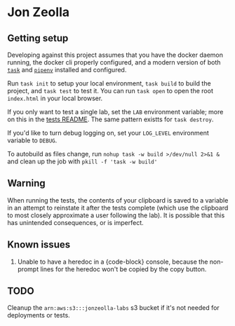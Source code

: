 # Jon Zeolla

## Getting setup

Developing against this project assumes that you have the docker daemon running, the docker cli properly configured, and a modern version of both
[`task`](https://taskfile.dev/) and [`pipenv`](https://pipenv.pypa.io/en/latest/) installed and configured.

Run `task init` to setup your local environment, `task build` to build the project, and `task test` to test it. You can run `task open` to open the root
`index.html` in your local browser.

If you only want to test a single lab, set the `LAB` environment variable; more on this in the [tests README](./tests/README.md#configuring-tests). The same
pattern existts for `task destroy`.

If you'd like to turn debug logging on, set your `LOG_LEVEL` environment variable to `DEBUG`.

To autobuild as files change, run `nohup task -w build >/dev/null 2>&1 &` and clean up the job with `pkill -f 'task -w build'`

## Warning

When running the tests, the contents of your clipboard is saved to a variable in an attempt to reinstate it after the tests complete (which use the clipboard to
most closely approximate a user following the lab). It is possible that this has unintended consequences, or is imperfect.

## Known issues

1. Unable to have a heredoc in a {code-block} console, because the non-prompt lines for the heredoc won't be copied by the copy button.

## TODO

Cleanup the `arn:aws:s3:::jonzeolla-labs` s3 bucket if it's not needed for deployments or tests.
